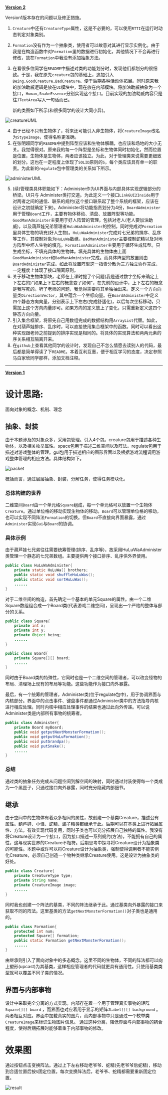 <u>**Version 2**</u>

Version1版本存在的问题以及修正措施。

1. `Creature`中还有`CreatureType`属性，这是不必要的，可以使用`RTTI`在运行时动态判定对象类别。

2. `Formation`没有作为一个抽象类，使用者可以故意对其进行显示实例化。由于我是在构造函数中对`Formation`里的数据进行初始化，其他情况下不会再进行修改，故在`Formation`中我没有添加抽象方法。

3. 在看很多位同学在`README`中描述对类的功能划分时，发现他们都划分的很细致。于是，我在原先`creature`包的基础上，追加引入`Being,GoodCreature,BadCreature`。便于后期各种活动体拓展。同时原来我的加油助威逻辑是放在`UI`模块中，现在放在内部模块。将加油助威抽象为一个接口，`Human,SnakeEssence`分别实现这个接口。目前实现的加油助威内容只是往`JTextArea`写入一句话而已。

   新的类图如下所示(和很多同学的设计大同小异)。

![creatureUML](C:\Users\13745\Desktop\creatureUML.png)



4. 由于已经不只有生物体了，将来还可能引入非生物体，将`CreatureImage`改名为`StypeImage`，使得名称更准确。
5. 在张明超同学的`README`中提到阵型应该和生物体解耦，也应该和场地的大小无关。我觉得很对。原来我的每一个阵型是坐标和生物体同时初始化，然而位置是位置，生物体是生物体，两者应该独立。为此，对于管理类来说需要更细致的划分。这也在一定程度上体现了`SOLID`原则的`S`，每个类应该具有单一的职责。为此新的`regulate`包中管理类的关系如下所示。

![administerUML](C:\Users\13745\Desktop\administerUML.png)

	

5. (续)管理类具体职能如下：Administer作为UI界面与内部具体实现逻辑部分的桥梁。UI只与	Administer类打交道。为此定义一个接口`LinkGUI2Inside`用于对两者之间的通信、联系的规约(这个接口联系起了整个系统的框架，应该在设计之初就确定下来)。Administer将功能指责划分为4份，`BoardAdminister`用于管理`Board`工作，主要有物体移动、清盘、放置阵型等功能。`GoodManAdminister`主要用于好人阵营的管理，包括对老人(老人要加油助威)，以及葫芦娃兄弟管理者`HuLuWaAdminister`的控制，同时完成对`Formation`里具体生物的填充(好人生物)。`HuLuWaAdminister`完成对七兄弟的排序、乱序等工作，其控制对象为`HuLuWa`数组。`BadManAdminister`主要控制蛇精以及对地方阵型中坏人生物的填充。`FormationAdminister`主要用于循环生成阵型。只生成坐标，不填充具体的生物体。填充具体的生物体由上面`GoodManAdminister`和`BadManAdminister`完成。而具体阵型的放置则由`BoardAdminister`完成。如此将放置阵型这一指责分散为三方独立协作完成，一定程度上体现了接口隔离原则。
6. 关于移动生物体那块，老师在上课时提了个问题(我是通过数字坐标来确定上下左右的)"如果上下左右的概念变了如何"，在先前的设计中，上下左右的概念是我写死的。听了老师的问题，我觉得需要将其单独抽出来。定义一个方向向量类`DirectionVector`，其中蕴含一个坐标向量。在`BoardAdminister`中定义四个静态方向向量，分别表示上下左右(完成舒适化)，以后每次坐标移动，只需加上这个方向向量即可。如果方向的定义放上了变化，只需重新定义这四个静态方向向量。
7. 引入集合框架，将原先自己用数组完成的数据结构用`ArrayList`代替。如此，在对葫芦娃排序、乱序时，可以直接使用集合框架中的函数。同时可以看出这种实现跟老师之前提到的排序实现是相同的。将具体的实现算法和两两元素的序关系相互隔离开来。
8. 在`github`上查看其他同学的设计时，发现自己不怎么情愿去读别人的代码，最后都是简单得读了下`README`。本着互利互惠，便于相互学习的态度，决定参照马白家欣同学那样，添加文档注释。



---





<u>**Version 1**</u>

# 设计思路:

面向对象的概念、机制、理念

## 抽象、封装

由于本题涉及的对象众多，采用包管理。引入4个包。creature包用于描述各种生物体，以及相关枚举属性。space包用于描述二维空间以及阵法。regulate包用于描述对游戏整体的管理。gui包用于描述相应的图形界面以及根据游戏流程调用游戏整体管理的相应方法。具体结构如下。

![packet](C:\Users\13745\Desktop\packet.jpg)

概括而言，通过层层抽象、封装，分解任务，使得任务模块化。

### 总体构建的世界

二维空间`Board`由一个单元格`Square`组成，每一个单元格可以放置一个生物体`Creature`。通过单位格的移动实现生物体的移动。`Board`可以管理单位格的移动，也可以实现不同阵法`Formation`的切换。但`Board`不直接向界面暴露，通过`Administer`实现`Gui`与`Board`的协调。



### 具体示例

由于葫芦娃七兄弟往往需要统筹管理(排序、乱序等)，故采用HuLuWaAdminister类管理一个静态的七兄弟数组。主要提供两个接口排序、乱序供外界使用。

```java
public class HuLuWaAdminister{
    private static HuLuWa[] brothers;
    public static void shuffleHuLuWas();
    public static void sortHuLuWas();
    ......
}
```



对于二维空间的构造，首先确定一个基本的单元Square的属性。由一个二维Square数组组合成一个Board类(代表游戏二维空间)，呈现出一个严格的整体与部分的关系。

```java
public class Square{
    private int x;
    private int y;
    private Object being;
    ......
}
```

```java
public class Board{
    private Square[][] board;
    ......
}
```

同时由于Board类的特殊性，它同时也是一个二维空间的管理者，可以改变怪物的布局、清理场上现有的布局等功能。这些功能作为接口向外暴露。



最后，有一个统筹的管理者，Administer类(位于regulate包中)，用于协调界面与内核部分。界面中的点击事件、键盘事件都通过Administer类中的方法指导内核进行相应处理。同时内核中相应处理事件的结果也通过此向外传递。可以说Administer类是内部所有事物的统筹者。

```java
public class Administer{
    private Board myBoard;
    public void getputNextMonsterFormation();
    public void getputHuLuFormation();
    public void putGrandpa();
    public void putSnake();
    ......
}
```



### 总结

通过类的抽象任务完成从问题空间到解空间的映射，同时通过封装使得每一个类成为一个黑匣子，只通过接口向外暴露，同时充分隐藏内部细节。



## 继承

由于空间中的生物体有着众多相同的属性，故创建一个基类Creature，描述公有属性。葫芦娃、小怪、蛇精、蝎子精类都继承于此。后期可以在基类上进行拓展属性、方法，有效实现代码复用，同时子类也可以充分拓展自己独特的属性。我没有将Creature设计为一个接口，因为接口描述一系列规约(方法)，不能拥有自己的属性，这与现实世界的Creature不相符。后期思考中探寻将Creature设计为抽象类的可能性。本题中或许可以将Creature设计为抽象类，强制使得调用者不能实例化Creature，必须自己创造一个物种类继承Creature使用。这是设计为抽象类的好处。

```java
public class Creature{
    private CreatureType type;
    private String name;
    private CreatureImage image;
    ......
}
```



同时我也创建一个阵法的基类，不同的阵法继承于此。通过基类向外暴露的接口来获取不同的阵法。这里基类的方法`getNextMonsterFormation()`对子类也是通用的。

```java
public class Formation{
    protected int num;
    protected Square[] formation;
    public static Formation getNextMonsterFormation();
    ......
}
```



由继承则引入了面向对象中的多态概念。这里不同的生物体，不同的阵法都可以向上塑形(upcast)为其基类，这样相应管理者的代码就更具有通用性。只使用基类类型就可以覆盖不同子类的情况。



## 界面与内部事物

设计中采取完全分离的方式实现。内部存在着一个用于管理真实事物的矩阵`Square[][] board` ，而界面也对应着用于显示的矩阵`JLabel[][] background` 。两者相互对应。界面中加载真实的图片，而内部事物中只是通过一个枚举类`CreatureImage`来标识生物图片信息。 通过这种分离，降低界面与内部事物的耦合程度，使得后期拓展时能够着重于内部事物的修改。



# 效果图

通过按钮点击变换阵法。通过上下左右移动老爷爷、蛇精(先老爷爷后蛇精)，移动到合适位置后按`S`固定位置。每次变换阵法后，老爷爷、蛇精都需要重新固定位置。

![result](C:\Users\13745\Desktop\result.JPG)





